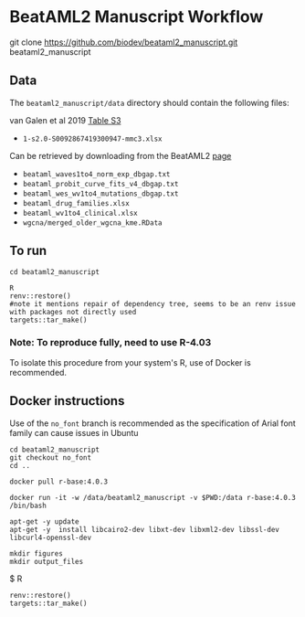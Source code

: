 
# BeatAML2 Manuscript Workflow


git clone https://github.com/biodev/beataml2_manuscript.git beataml2_manuscript

## Data 

The `beataml2_manuscript/data` directory should contain the following files:

van Galen et al 2019 [Table S3](https://ars.els-cdn.com/content/image/1-s2.0-S0092867419300947-mmc3.xlsx)

- `1-s2.0-S0092867419300947-mmc3.xlsx`

Can be retrieved by downloading from the BeatAML2 [page](https://biodev.github.io/BeatAML2/)

- `beataml_waves1to4_norm_exp_dbgap.txt`
- `beataml_probit_curve_fits_v4_dbgap.txt`
- `beataml_wes_wv1to4_mutations_dbgap.txt`
- `beataml_drug_families.xlsx`
- `beataml_wv1to4_clinical.xlsx`
- `wgcna/merged_older_wgcna_kme.RData`
	
## To run

```
cd beataml2_manuscript

R
renv::restore()
#note it mentions repair of dependency tree, seems to be an renv issue with packages not directly used
targets::tar_make()

```

### Note: To reproduce fully, need to use R-4.03

To isolate this procedure from your system's R, use of Docker is recommended.

## Docker instructions

Use of the `no_font` branch is recommended as the specification of Arial font family can cause issues in Ubuntu

```
cd beataml2_manuscript
git checkout no_font
cd ..

docker pull r-base:4.0.3

docker run -it -w /data/beataml2_manuscript -v $PWD:/data r-base:4.0.3 /bin/bash

apt-get -y update
apt-get -y  install libcairo2-dev libxt-dev libxml2-dev libssl-dev libcurl4-openssl-dev

mkdir figures
mkdir output_files

```

$ R
```
renv::restore()
targets::tar_make()
```
